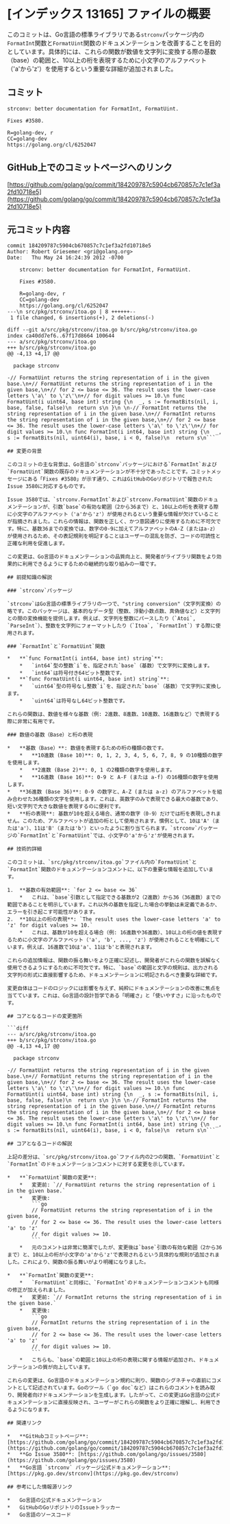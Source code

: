 # [インデックス 13165] ファイルの概要

このコミットは、Go言語の標準ライブラリである`strconv`パッケージ内の`FormatInt`関数と`FormatUint`関数のドキュメンテーションを改善することを目的としています。具体的には、これらの関数が数値を文字列に変換する際の基数（base）の範囲と、10以上の桁を表現するために小文字のアルファベット（'a'から'z'）を使用するという重要な詳細が追加されました。

## コミット

```
strconv: better documentation for FormatInt, FormatUint.

Fixes #3580.

R=golang-dev, r
CC=golang-dev
https://golang.org/cl/6252047
```

## GitHub上でのコミットページへのリンク

[https://github.com/golang/go/commit/184209787c5904cb670857c7c1ef3a2fd10718e5](https://github.com/golang/go/commit/184209787c5904cb670857c7c1ef3a2fd10718e5)

## 元コミット内容

```
commit 184209787c5904cb670857c7c1ef3a2fd10718e5
Author: Robert Griesemer <gri@golang.org>
Date:   Thu May 24 16:24:39 2012 -0700

    strconv: better documentation for FormatInt, FormatUint.
    
    Fixes #3580.
    
    R=golang-dev, r
    CC=golang-dev
    https://golang.org/cl/6252047
---\n src/pkg/strconv/itoa.go | 8 ++++++--
 1 file changed, 6 insertions(+), 2 deletions(-)

diff --git a/src/pkg/strconv/itoa.go b/src/pkg/strconv/itoa.go
index ca40dd7ef6..67f17d8664 100644
--- a/src/pkg/strconv/itoa.go
+++ b/src/pkg/strconv/itoa.go
@@ -4,13 +4,17 @@
 
  package strconv
  
-// FormatUint returns the string representation of i in the given base.\n+// FormatUint returns the string representation of i in the given base,\n+// for 2 <= base <= 36. The result uses the lower-case letters \'a\' to \'z\'\n+// for digit values >= 10.\n func FormatUint(i uint64, base int) string {\n  _, s := formatBits(nil, i, base, false, false)\n  return s\n }\n \n-// FormatInt returns the string representation of i in the given base.\n+// FormatInt returns the string representation of i in the given base,\n+// for 2 <= base <= 36. The result uses the lower-case letters \'a\' to \'z\'\n+// for digit values >= 10.\n func FormatInt(i int64, base int) string {\n  _, s := formatBits(nil, uint64(i), base, i < 0, false)\n  return s\n```

## 変更の背景

このコミットの主な背景は、Go言語の`strconv`パッケージにおける`FormatInt`および`FormatUint`関数の既存のドキュメンテーションが不十分であったことです。コミットメッセージにある「Fixes #3580」が示す通り、これはGitHubのGoリポジトリで報告されたIssue 3580に対応するものです。

Issue 3580では、`strconv.FormatInt`および`strconv.FormatUint`関数のドキュメンテーションが、引数`base`の有効な範囲（2から36まで）と、10以上の桁を表現する際に小文字のアルファベット（'a'から'z'）が使用されるという重要な情報が欠けていることが指摘されました。これらの情報は、関数を正しく、かつ意図通りに使用するために不可欠です。特に、基数36までの変換では、数字の0-9に加えてアルファベットのA-Z（またはa-z）が使用されるため、その表記規則を明記することはユーザーの混乱を防ぎ、コードの可読性と正確な利用を促進します。

この変更は、Go言語のドキュメンテーションの品質向上と、開発者がライブラリ関数をより効果的に利用できるようにするための継続的な取り組みの一環です。

## 前提知識の解説

### `strconv`パッケージ

`strconv`はGo言語の標準ライブラリの一つで、"string conversion"（文字列変換）の略です。このパッケージは、基本的なデータ型（整数、浮動小数点数、真偽値など）と文字列との間の変換機能を提供します。例えば、文字列を整数にパースしたり（`Atoi`, `ParseInt`）、整数を文字列にフォーマットしたり（`Itoa`, `FormatInt`）する際に使用されます。

### `FormatInt`と`FormatUint`関数

*   **`func FormatInt(i int64, base int) string`**:
    *   `int64`型の整数`i`を、指定された`base`（基数）で文字列に変換します。
    *   `int64`は符号付き64ビット整数です。
*   **`func FormatUint(i uint64, base int) string`**:
    *   `uint64`型の符号なし整数`i`を、指定された`base`（基数）で文字列に変換します。
    *   `uint64`は符号なし64ビット整数です。

これらの関数は、数値を様々な基数（例: 2進数、8進数、10進数、16進数など）で表現する際に非常に有用です。

### 数値の基数（Base）と桁の表現

*   **基数（Base）**: 数値を表現するための桁の種類の数です。
    *   **10進数 (Base 10)**: 0, 1, 2, 3, 4, 5, 6, 7, 8, 9 の10種類の数字を使用します。
    *   **2進数 (Base 2)**: 0, 1 の2種類の数字を使用します。
    *   **16進数 (Base 16)**: 0-9 と A-F (または a-f) の16種類の数字を使用します。
*   **36進数 (Base 36)**: 0-9 の数字と、A-Z (または a-z) のアルファベットを組み合わせた36種類の文字を使用します。これは、英数字のみで表現できる最大の基数であり、短い文字列で大きな数値を表現するのに便利です。
*   **桁の表現**: 基数が10を超える場合、通常の数字（0-9）だけでは桁を表現しきれません。このため、アルファベットが追加の桁として使用されます。慣例として、10は'A'（または'a'）、11は'B'（または'b'）といったように割り当てられます。`strconv`パッケージの`FormatInt`と`FormatUint`では、小文字の'a'から'z'が使用されます。

## 技術的詳細

このコミットは、`src/pkg/strconv/itoa.go`ファイル内の`FormatUint`と`FormatInt`関数のドキュメンテーションコメントに、以下の重要な情報を追加しています。

1.  **基数の有効範囲**: `for 2 <= base <= 36`
    *   これは、`base`引数として指定できる基数が2（2進数）から36（36進数）までの範囲であることを明示しています。これ以外の基数を指定した場合の挙動は未定義であるか、エラーを引き起こす可能性があります。
2.  **10以上の桁の表現**: `The result uses the lower-case letters 'a' to 'z' for digit values >= 10.`
    *   これは、基数が10を超える場合（例: 16進数や36進数）、10以上の桁の値を表現するために小文字のアルファベット（'a', 'b', ..., 'z'）が使用されることを明確にしています。例えば、16進数で10は'a'、11は'b'と表現されます。

これらの追加情報は、関数の振る舞いをより正確に記述し、開発者がこれらの関数を誤解なく使用できるようにするために不可欠です。特に、`base`の範囲と文字の規則は、出力される文字列の形式に直接影響するため、ドキュメンテーションに明記されるべき重要な詳細です。

変更自体はコードのロジックには影響を与えず、純粋にドキュメンテーションの改善に焦点を当てています。これは、Go言語の設計哲学である「明確さ」と「使いやすさ」に沿ったものです。

## コアとなるコードの変更箇所

```diff
--- a/src/pkg/strconv/itoa.go
+++ b/src/pkg/strconv/itoa.go
@@ -4,13 +4,17 @@
 
  package strconv
  
-// FormatUint returns the string representation of i in the given base.\n+// FormatUint returns the string representation of i in the given base,\n+// for 2 <= base <= 36. The result uses the lower-case letters \'a\' to \'z\'\n+// for digit values >= 10.\n func FormatUint(i uint64, base int) string {\n  _, s := formatBits(nil, i, base, false, false)\n  return s\n }\n \n-// FormatInt returns the string representation of i in the given base.\n+// FormatInt returns the string representation of i in the given base,\n+// for 2 <= base <= 36. The result uses the lower-case letters \'a\' to \'z\'\n+// for digit values >= 10.\n func FormatInt(i int64, base int) string {\n  _, s := formatBits(nil, uint64(i), base, i < 0, false)\n  return s\n```

## コアとなるコードの解説

上記の差分は、`src/pkg/strconv/itoa.go`ファイル内の2つの関数、`FormatUint`と`FormatInt`のドキュメンテーションコメントに対する変更を示しています。

*   **`FormatUint`関数の変更**:
    *   変更前: `// FormatUint returns the string representation of i in the given base.`
    *   変更後:
        ```go
        // FormatUint returns the string representation of i in the given base,
        // for 2 <= base <= 36. The result uses the lower-case letters 'a' to 'z'
        // for digit values >= 10.
        ```
    *   元のコメントは非常に簡潔でしたが、変更後は`base`引数の有効な範囲（2から36まで）と、10以上の桁が小文字の'a'から'z'で表現されるという具体的な規則が追加されました。これにより、関数の振る舞いがより明確になりました。

*   **`FormatInt`関数の変更**:
    *   `FormatUint`と同様に、`FormatInt`のドキュメンテーションコメントも同様の修正が加えられました。
    *   変更前: `// FormatInt returns the string representation of i in the given base.`
    *   変更後:
        ```go
        // FormatInt returns the string representation of i in the given base,
        // for 2 <= base <= 36. The result uses the lower-case letters 'a' to 'z'
        // for digit values >= 10.
        ```
    *   こちらも、`base`の範囲と10以上の桁の表現に関する情報が追加され、ドキュメンテーションの質が向上しています。

これらの変更は、Go言語のドキュメンテーション規約に則り、関数のシグネチャの直前にコメントとして記述されています。Goのツール（`go doc`など）はこれらのコメントを読み取り、開発者向けドキュメンテーションを生成します。したがって、この変更はGo言語の公式ドキュメンテーションに直接反映され、ユーザーがこれらの関数をより正確に理解し、利用できるようになります。

## 関連リンク

*   **GitHubコミットページ**: [https://github.com/golang/go/commit/184209787c5904cb670857c7c1ef3a2fd10718e5](https://github.com/golang/go/commit/184209787c5904cb670857c7c1ef3a2fd10718e5)
*   **Go Issue 3580**: [https://github.com/golang/go/issues/3580](https://github.com/golang/go/issues/3580)
*   **Go言語 `strconv` パッケージ公式ドキュメンテーション**: [https://pkg.go.dev/strconv](https://pkg.go.dev/strconv)

## 参考にした情報源リンク

*   Go言語の公式ドキュメンテーション
*   GitHubのGoリポジトリのIssueトラッカー
*   Go言語のソースコード

